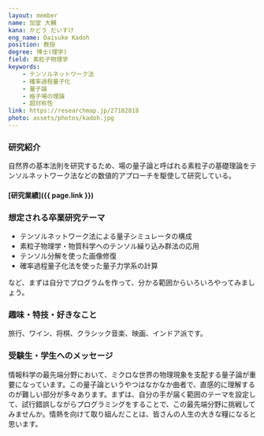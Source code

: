 ```yaml
---
layout: member
name: 加堂 大輔
kana: かどう だいすけ
eng_name: Daisuke Kadoh
position: 教授
degree: 博士(理学)
field: 素粒子物理学
keywords:
    - テンソルネットワーク法
    - 確率過程量子化
    - 量子論
    - 格子場の理論
    - 超対称性
link: https://researchmap.jp/27182818
photo: assets/photos/kadoh.jpg
---
```


### 研究紹介

自然界の基本法則を研究するため、場の量子論と呼ばれる素粒子の基礎理論をテンソルネットワーク法などの数値的アプローチを駆使して研究している。

#### [研究業績]({{ page.link }})

### 想定される卒業研究テーマ

- テンソルネットワーク法による量子シミュレータの構成
- 素粒子物理学・物質科学へのテンソル繰り込み群法の応用
- テンソル分解を使った画像修復
- 確率過程量子化法を使った量子力学系の計算

など、まずは自分でプログラムを作って、分かる範囲からいろいろやってみましょう。

### 趣味・特技・好きなこと

旅行、ワイン、将棋、クラシック音楽、映画、インドア派です。

### 受験生・学生へのメッセージ

情報科学の最先端分野において、ミクロな世界の物理現象を支配する量子論が重要になっています。この量子論というやつはなかなか曲者で、直感的に理解するのが難しい部分が多々あります。まずは、自分の手が届く範囲のテーマを設定して、試行錯誤しながらプログラミングをすることで、この最先端分野に挑戦してみませんか。情熱を向けて取り組んだことは、皆さんの人生の大きな糧になると思います。
